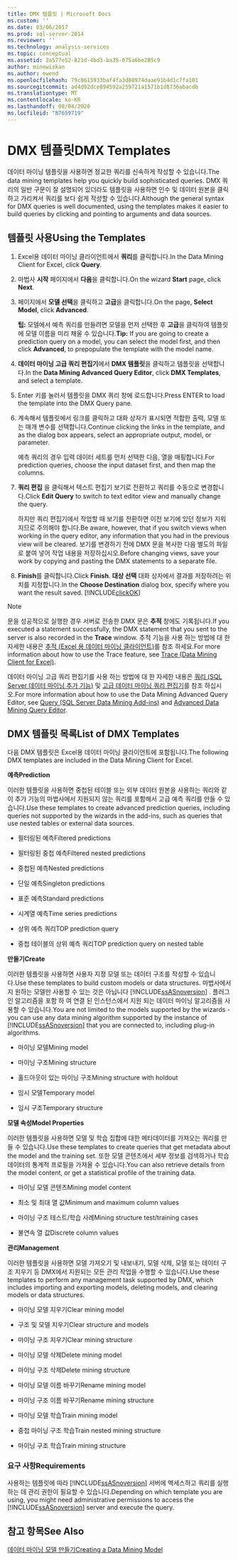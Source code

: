 ```yaml
---
title: DMX 템플릿 | Microsoft Docs
ms.custom: ''
ms.date: 03/06/2017
ms.prod: sql-server-2014
ms.reviewer: ''
ms.technology: analysis-services
ms.topic: conceptual
ms.assetid: 2a577e52-821d-4bd3-ba35-075a6be285c9
author: minewiskan
ms.author: owend
ms.openlocfilehash: 79c8615933baf4fa3d80974daae91b4d1c7fa101
ms.sourcegitcommit: ad4d92dce894592a259721a1571b1d8736abacdb
ms.translationtype: MT
ms.contentlocale: ko-KR
ms.lasthandoff: 08/04/2020
ms.locfileid: "87659719"
---
```

# <a name="dmx-templates"></a><span data-ttu-id="ed3a4-102">DMX 템플릿</span><span class="sxs-lookup"><span data-stu-id="ed3a4-102">DMX Templates</span></span>
  <span data-ttu-id="ed3a4-103">데이터 마이닝 템플릿을 사용하면 정교한 쿼리를 신속하게 작성할 수 있습니다.</span><span class="sxs-lookup"><span data-stu-id="ed3a4-103">The data mining templates help you quickly build sophisticated queries.</span></span> <span data-ttu-id="ed3a4-104">DMX 쿼리의 일반 구문이 잘 설명되어 있더라도 템플릿을 사용하면 인수 및 데이터 원본을 클릭하고 가리켜서 쿼리를 보다 쉽게 작성할 수 있습니다.</span><span class="sxs-lookup"><span data-stu-id="ed3a4-104">Although the general syntax for DMX queries is well documented, using the templates makes it easier to build queries by clicking and pointing to arguments and data sources.</span></span>  
  
## <a name="using-the-templates"></a><span data-ttu-id="ed3a4-105">템플릿 사용</span><span class="sxs-lookup"><span data-stu-id="ed3a4-105">Using the Templates</span></span>  
  
1.  <span data-ttu-id="ed3a4-106">Excel용 데이터 마이닝 클라이언트에서 **쿼리**를 클릭합니다.</span><span class="sxs-lookup"><span data-stu-id="ed3a4-106">In the Data Mining Client for Excel, click **Query**.</span></span>  
  
2.  <span data-ttu-id="ed3a4-107">마법사 **시작** 페이지에서 **다음**을 클릭합니다.</span><span class="sxs-lookup"><span data-stu-id="ed3a4-107">On the wizard **Start** page, click **Next**.</span></span>  
  
3.  <span data-ttu-id="ed3a4-108">페이지에서 **모델 선택**을 클릭하고 **고급**을 클릭합니다.</span><span class="sxs-lookup"><span data-stu-id="ed3a4-108">On the page, **Select Model**, click **Advanced**.</span></span>  
  
     <span data-ttu-id="ed3a4-109">**팁:** 모델에서 예측 쿼리를 만들려면 모델을 먼저 선택한 후 **고급**을 클릭하여 템플릿에 모델 이름을 미리 채울 수 있습니다.</span><span class="sxs-lookup"><span data-stu-id="ed3a4-109">**Tip:** If you are going to create a prediction query on a model, you can select the model first, and then click **Advanced**, to prepopulate the template with the model name.</span></span>  
  
4.  <span data-ttu-id="ed3a4-110">**데이터 마이닝 고급 쿼리 편집기**에서 **DMX 템플릿**을 클릭하고 템플릿을 선택합니다.</span><span class="sxs-lookup"><span data-stu-id="ed3a4-110">In the **Data Mining Advanced Query Editor**, click **DMX Templates**, and select a template.</span></span>  
  
5.  <span data-ttu-id="ed3a4-111">Enter 키를 눌러서 템플릿을 DMX 쿼리 창에 로드합니다.</span><span class="sxs-lookup"><span data-stu-id="ed3a4-111">Press ENTER to load the template into the DMX Query pane.</span></span>  
  
6.  <span data-ttu-id="ed3a4-112">계속해서 템플릿에서 링크를 클릭하고 대화 상자가 표시되면 적합한 출력, 모델 또는 매개 변수를 선택합니다.</span><span class="sxs-lookup"><span data-stu-id="ed3a4-112">Continue clicking the links in the template, and as the dialog box appears, select an appropriate output, model, or parameter.</span></span>  
  
     <span data-ttu-id="ed3a4-113">예측 쿼리의 경우 입력 데이터 세트를 먼저 선택한 다음, 열을 매핑합니다.</span><span class="sxs-lookup"><span data-stu-id="ed3a4-113">For prediction queries, choose the input dataset first, and then map the columns.</span></span>  
  
7.  <span data-ttu-id="ed3a4-114">**쿼리 편집** 을 클릭해서 텍스트 편집기 보기로 전환하고 쿼리를 수동으로 변경합니다.</span><span class="sxs-lookup"><span data-stu-id="ed3a4-114">Click **Edit Query** to switch to text editor view and manually change the query.</span></span>  
  
     <span data-ttu-id="ed3a4-115">하지만 쿼리 편집기에서 작업할 때 보기를 전환하면 이전 보기에 있던 정보가 지워지므로 주의해야 합니다.</span><span class="sxs-lookup"><span data-stu-id="ed3a4-115">Be aware, however, that if you switch views when working in the query editor, any information that you had in the previous view will be cleared.</span></span> <span data-ttu-id="ed3a4-116">보기를 변경하기 전에 DMX 문을 복사한 다음 별도의 파일로 붙여 넣어 작업 내용을 저장하십시오.</span><span class="sxs-lookup"><span data-stu-id="ed3a4-116">Before changing views, save your work by copying and pasting the DMX statements to a separate file.</span></span>  
  
8.  <span data-ttu-id="ed3a4-117">**Finish**를 클릭합니다.</span><span class="sxs-lookup"><span data-stu-id="ed3a4-117">Click **Finish**.</span></span> <span data-ttu-id="ed3a4-118">**대상 선택** 대화 상자에서 결과를 저장하려는 위치를 지정합니다.</span><span class="sxs-lookup"><span data-stu-id="ed3a4-118">In the **Choose Destination** dialog  box, specify where you want the result saved.</span></span> [!INCLUDE[clickOK](../includes/clickok-md.md)]  
  
> [!NOTE]  
>  <span data-ttu-id="ed3a4-119">문을 성공적으로 실행한 경우 서버로 전송한 DMX 문은 **추적** 창에도 기록됩니다.</span><span class="sxs-lookup"><span data-stu-id="ed3a4-119">If you executed a statement successfully, the DMX statement that you sent to the server is also recorded in the **Trace** window.</span></span> <span data-ttu-id="ed3a4-120">추적 기능을 사용 하는 방법에 대 한 자세한 내용은 [추적 &#40;Excel 용 데이터 마이닝 클라이언트&#41;](trace-data-mining-client-for-excel.md)를 참조 하세요.</span><span class="sxs-lookup"><span data-stu-id="ed3a4-120">For more information about how to use the Trace feature, see [Trace &#40;Data Mining Client for Excel&#41;](trace-data-mining-client-for-excel.md).</span></span>  
  
 <span data-ttu-id="ed3a4-121">데이터 마이닝 고급 쿼리 편집기를 사용 하는 방법에 대 한 자세한 내용은 [쿼리 &#40;SQL Server 데이터 마이닝 추가 기능&#41;](query-sql-server-data-mining-add-ins.md) 및 [고급 데이터 마이닝 쿼리 편집기](advanced-data-mining-query-editor.md)를 참조 하십시오.</span><span class="sxs-lookup"><span data-stu-id="ed3a4-121">For more information about how to use the Data Mining Advanced Query Editor, see [Query &#40;SQL Server Data Mining Add-ins&#41;](query-sql-server-data-mining-add-ins.md) and [Advanced Data Mining Query Editor](advanced-data-mining-query-editor.md).</span></span>  
  
## <a name="list-of-dmx-templates"></a><span data-ttu-id="ed3a4-122">DMX 템플릿 목록</span><span class="sxs-lookup"><span data-stu-id="ed3a4-122">List of DMX Templates</span></span>  
 <span data-ttu-id="ed3a4-123">다음 DMX 템플릿은 Excel용 데이터 마이닝 클라이언트에 포함됩니다.</span><span class="sxs-lookup"><span data-stu-id="ed3a4-123">The following DMX templates are included in the Data Mining Client for Excel.</span></span>  
  
 <span data-ttu-id="ed3a4-124">**예측**</span><span class="sxs-lookup"><span data-stu-id="ed3a4-124">**Prediction**</span></span>  
  
 <span data-ttu-id="ed3a4-125">이러한 템플릿을 사용하면 중첩된 테이블 또는 외부 데이터 원본을 사용하는 쿼리와 같이 추가 기능의 마법사에서 지원되지 않는 쿼리를 포함해서 고급 예측 쿼리를 만들 수 있습니다.</span><span class="sxs-lookup"><span data-stu-id="ed3a4-125">Use these templates to create advanced prediction queries, including queries not supported by the wizards in the add-ins, such as queries that use nested tables or external data sources.</span></span>  
  
-   <span data-ttu-id="ed3a4-126">필터링된 예측</span><span class="sxs-lookup"><span data-stu-id="ed3a4-126">Filtered predictions</span></span>  
  
-   <span data-ttu-id="ed3a4-127">필터링된 중첩 예측</span><span class="sxs-lookup"><span data-stu-id="ed3a4-127">Filtered nested predictions</span></span>  
  
-   <span data-ttu-id="ed3a4-128">중첩된 예측</span><span class="sxs-lookup"><span data-stu-id="ed3a4-128">Nested predictions</span></span>  
  
-   <span data-ttu-id="ed3a4-129">단일 예측</span><span class="sxs-lookup"><span data-stu-id="ed3a4-129">Singleton predictions</span></span>  
  
-   <span data-ttu-id="ed3a4-130">표준 예측</span><span class="sxs-lookup"><span data-stu-id="ed3a4-130">Standard predictions</span></span>  
  
-   <span data-ttu-id="ed3a4-131">시계열 예측</span><span class="sxs-lookup"><span data-stu-id="ed3a4-131">Time series predictions</span></span>  
  
-   <span data-ttu-id="ed3a4-132">상위 예측 쿼리</span><span class="sxs-lookup"><span data-stu-id="ed3a4-132">TOP prediction query</span></span>  
  
-   <span data-ttu-id="ed3a4-133">중첩 테이블의 상위 예측 쿼리</span><span class="sxs-lookup"><span data-stu-id="ed3a4-133">TOP prediction query on nested table</span></span>  
  
 <span data-ttu-id="ed3a4-134">**만들기**</span><span class="sxs-lookup"><span data-stu-id="ed3a4-134">**Create**</span></span>  
  
 <span data-ttu-id="ed3a4-135">이러한 템플릿을 사용하면 사용자 지정 모델 또는 데이터 구조를 작성할 수 있습니다.</span><span class="sxs-lookup"><span data-stu-id="ed3a4-135">Use these templates to build custom models or data structures.</span></span> <span data-ttu-id="ed3a4-136">마법사에서 지 원하는 모델만 사용할 수 있는 것은 아닙니다 [!INCLUDE[ssASnoversion](../includes/ssasnoversion-md.md)] . 플러그 인 알고리즘을 포함 하 여 연결 된 인스턴스에서 지원 되는 데이터 마이닝 알고리즘을 사용할 수 있습니다.</span><span class="sxs-lookup"><span data-stu-id="ed3a4-136">You are not limited to the models supported by the wizards - you can use any data mining algorithm supported by the instance of [!INCLUDE[ssASnoversion](../includes/ssasnoversion-md.md)] that you are connected to, including plug-in algorithms.</span></span>  
  
-   <span data-ttu-id="ed3a4-137">마이닝 모델</span><span class="sxs-lookup"><span data-stu-id="ed3a4-137">Mining model</span></span>  
  
-   <span data-ttu-id="ed3a4-138">마이닝 구조</span><span class="sxs-lookup"><span data-stu-id="ed3a4-138">Mining structure</span></span>  
  
-   <span data-ttu-id="ed3a4-139">홀드아웃이 있는 마이닝 구조</span><span class="sxs-lookup"><span data-stu-id="ed3a4-139">Mining structure with holdout</span></span>  
  
-   <span data-ttu-id="ed3a4-140">임시 모델</span><span class="sxs-lookup"><span data-stu-id="ed3a4-140">Temporary model</span></span>  
  
-   <span data-ttu-id="ed3a4-141">임시 구조</span><span class="sxs-lookup"><span data-stu-id="ed3a4-141">Temporary structure</span></span>  
  
 <span data-ttu-id="ed3a4-142">**모델 속성**</span><span class="sxs-lookup"><span data-stu-id="ed3a4-142">**Model Properties**</span></span>  
  
 <span data-ttu-id="ed3a4-143">이러한 템플릿을 사용하면 모델 및 학습 집합에 대한 메타데이터를 가져오는 쿼리를 만들 수 있습니다.</span><span class="sxs-lookup"><span data-stu-id="ed3a4-143">Use these templates to create queries that get metadata about the model and the training set.</span></span> <span data-ttu-id="ed3a4-144">또한 모델 콘텐츠에서 세부 정보를 검색하거나 학습 데이터의 통계적 프로필을 가져올 수 있습니다.</span><span class="sxs-lookup"><span data-stu-id="ed3a4-144">You can also retrieve details from the model content, or get a statistical profile of the training data.</span></span>  
  
-   <span data-ttu-id="ed3a4-145">마이닝 모델 콘텐츠</span><span class="sxs-lookup"><span data-stu-id="ed3a4-145">Mining model content</span></span>  
  
-   <span data-ttu-id="ed3a4-146">최소 및 최대 열 값</span><span class="sxs-lookup"><span data-stu-id="ed3a4-146">Minimum and maximum column values</span></span>  
  
-   <span data-ttu-id="ed3a4-147">마이닝 구조 테스트/학습 사례</span><span class="sxs-lookup"><span data-stu-id="ed3a4-147">Mining structure test/training cases</span></span>  
  
-   <span data-ttu-id="ed3a4-148">불연속 열 값</span><span class="sxs-lookup"><span data-stu-id="ed3a4-148">Discrete column values</span></span>  
  
 <span data-ttu-id="ed3a4-149">**관리**</span><span class="sxs-lookup"><span data-stu-id="ed3a4-149">**Management**</span></span>  
  
 <span data-ttu-id="ed3a4-150">이러한 템플릿을 사용하면 모델 가져오기 및 내보내기, 모델 삭제, 모델 또는 데이터 구조 지우기 등 DMX에서 지원되는 모든 관리 작업을 수행할 수 있습니다.</span><span class="sxs-lookup"><span data-stu-id="ed3a4-150">Use these templates to perform any management task supported by DMX, which includes importing and exporting models, deleting models, and clearing models or data structures.</span></span>  
  
-   <span data-ttu-id="ed3a4-151">마이닝 모델 지우기</span><span class="sxs-lookup"><span data-stu-id="ed3a4-151">Clear mining model</span></span>  
  
-   <span data-ttu-id="ed3a4-152">구조 및 모델 지우기</span><span class="sxs-lookup"><span data-stu-id="ed3a4-152">Clear structure and models</span></span>  
  
-   <span data-ttu-id="ed3a4-153">마이닝 구조 지우기</span><span class="sxs-lookup"><span data-stu-id="ed3a4-153">Clear mining structure</span></span>  
  
-   <span data-ttu-id="ed3a4-154">마이닝 모델 삭제</span><span class="sxs-lookup"><span data-stu-id="ed3a4-154">Delete mining model</span></span>  
  
-   <span data-ttu-id="ed3a4-155">마이닝 구조 삭제</span><span class="sxs-lookup"><span data-stu-id="ed3a4-155">Delete mining structure</span></span>  
  
-   <span data-ttu-id="ed3a4-156">마이닝 모델 이름 바꾸기</span><span class="sxs-lookup"><span data-stu-id="ed3a4-156">Rename mining model</span></span>  
  
-   <span data-ttu-id="ed3a4-157">마이닝 구조 이름 바꾸기</span><span class="sxs-lookup"><span data-stu-id="ed3a4-157">Rename mining structure</span></span>  
  
-   <span data-ttu-id="ed3a4-158">마이닝 모델 학습</span><span class="sxs-lookup"><span data-stu-id="ed3a4-158">Train mining model</span></span>  
  
-   <span data-ttu-id="ed3a4-159">중첩 마이닝 구조 학습</span><span class="sxs-lookup"><span data-stu-id="ed3a4-159">Train nested mining structure</span></span>  
  
-   <span data-ttu-id="ed3a4-160">마이닝 구조 학습</span><span class="sxs-lookup"><span data-stu-id="ed3a4-160">Train mining structure</span></span>  
  
### <a name="requirements"></a><span data-ttu-id="ed3a4-161">요구 사항</span><span class="sxs-lookup"><span data-stu-id="ed3a4-161">Requirements</span></span>  
 <span data-ttu-id="ed3a4-162">사용하는 템플릿에 따라 [!INCLUDE[ssASnoversion](../includes/ssasnoversion-md.md)] 서버에 액세스하고 쿼리를 실행하는 데 관리 권한이 필요할 수 있습니다.</span><span class="sxs-lookup"><span data-stu-id="ed3a4-162">Depending on which template you are using, you might need administrative permissions to access the [!INCLUDE[ssASnoversion](../includes/ssasnoversion-md.md)] server and execute the query.</span></span>  
  
## <a name="see-also"></a><span data-ttu-id="ed3a4-163">참고 항목</span><span class="sxs-lookup"><span data-stu-id="ed3a4-163">See Also</span></span>  
 [<span data-ttu-id="ed3a4-164">데이터 마이닝 모델 만들기</span><span class="sxs-lookup"><span data-stu-id="ed3a4-164">Creating a Data Mining Model</span></span>](creating-a-data-mining-model.md)  
  
  
